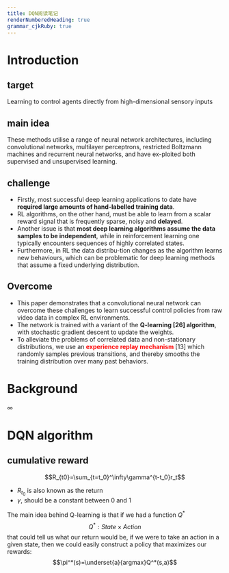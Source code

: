 ```yaml
---
title: DQN阅读笔记
renderNumberedHeading: true
grammar_cjkRuby: true
---
```


# Introduction
## target
Learning to control agents directly from high-dimensional sensory inputs
## main idea
These methods utilise a range of neural network architectures, including convolutional networks, multilayer perceptrons, restricted Boltzmann machines and recurrent neural networks, and have ex-ploited both supervised and unsupervised learning.
## challenge
- Firstly, most successful deep learning applications to date have **required large amounts of hand-labelled training data**.
- RL algorithms, on the other hand, must be able to learn from a scalar reward signal that is frequently sparse, noisy and **delayed**.
- Another issue is that **most deep learning algorithms assume the data samples to be independent**, while in reinforcement learning one typically encounters sequences of highly correlated states.
- Furthermore, in RL the data distribu-tion changes as the algorithm learns new behaviours, which can be problematic for deep learning methods that assume a fixed underlying distribution.

## Overcome
- This paper demonstrates that a convolutional neural network can overcome these challenges to learn successful control policies from raw video data in complex RL environments.
- The network is trained with a variant of the **Q-learning [26] algorithm**, with stochastic gradient descent to update the weights.
- To alleviate the problems of correlated data and non-stationary distributions, we use an <font color="red">**experience replay mechanism**</font> [13] which randomly samples previous transitions, and thereby smooths the training distribution over many past behaviors.

# Background


$\infty$

# DQN algorithm
## cumulative reward
$$R_{t0}=\sum_{t=t_0}^\infty\gamma^{t-t_0}r_t$$
- $R_{t_0}$  is also known as the return
-  $\gamma$, should be a constant between 0 and 1

The main idea behind Q-learning is that if we had a function $Q^*$
$$Q^*:State\times{}Action$$
that could tell us what our return would be, if we were to take an action in a given state, then we could easily construct a policy that maximizes our rewards:
$$\pi^*(s)=\underset{a}{argmax}Q^*(s,a)$$